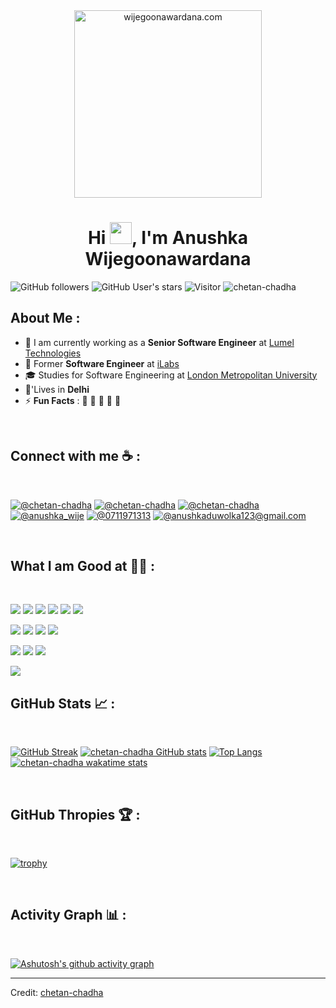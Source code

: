 <div align="center" width="50">
    <img alt="wijegoonawardana.com" src="./assets/oh hi there.png" width="300"/>
</div>
<h1 align="center">Hi <img src="https://media.giphy.com/media/hvRJCLFzcasrR4ia7z/giphy.gif" width="35">, I'm Anushka Wijegoonawardana</h1>

![GitHub followers](https://img.shields.io/github/followers/chetan-chadha?style=social) ![GitHub User's stars](https://img.shields.io/github/stars/chetan-chadha?style=social) ![Visitor](https://visitor-badge.laobi.icu/badge?page_id=chetan-chadha.repoName) <img src="https://komarev.com/ghpvc/?username=chetan-chadha" alt="chetan-chadha" />

## About Me :

- 🏢 I am currently working as a **Senior Software Engineer** at [Lumel Technologies](https://lumel.com/)
- 🏢 Former **Software Engineer** at [iLabs](https://www.ilabs.lk/)
- 🎓 Studies for Software Engineering at [London Metropolitan University](https://www.londonmet.ac.uk/)
- 🏡'Lives in **Delhi**
- ⚡ **Fun Facts** : 🍕 🏉 🏏 🎥 🚞

<br>

## Connect with me ☕ :

<br>

[![@chetan-chadha](https://img.icons8.com/fluency/48/000000/instagram-new.png "@chetan-chadha")](https://www.instagram.com/chetan-chadha/) [![@chetan-chadha](https://img.icons8.com/fluency/48/000000/facebook.png "@chetan-chadha")](https://www.facebook.com/chetan-chadha) [![@chetan-chadha](https://img.icons8.com/fluency/48/000000/linkedin.png "@chetan-chadha")](https://www.linkedin.com/in/chetan-chadha/) [![@anushka_wije](https://img.icons8.com/fluency/48/000000/twitter-squared.png "@anushka_wije")](https://twitter.com/anushka_wije) [![@0711971313](https://img.icons8.com/fluency/48/000000/phone-disconnected.png "@0711971313")](tel:0711971313) [![@anushkaduwolka123@gmail.com](https://img.icons8.com/fluency/48/000000/apple-mail.png "@anushkaduwolka123@gmail.com")](anushkaduwolka123@gmail.com)

<br>

## What I am Good at 🧑‍💻 :

<br>

<img src="https://img.icons8.com/color/48/000000/html-5--v1.png"/> <img src="https://img.icons8.com/color/48/000000/css3.png"/> <img src="https://img.icons8.com/color/48/000000/sass.png"/> <img src="https://img.icons8.com/color/48/000000/javascript--v1.png"/> <img src="https://img.icons8.com/office/48/000000/react.png"/> <img src="https://img.icons8.com/color/48/000000/nextjs.png"/>

<img src="https://img.icons8.com/color/48/000000/java-coffee-cup-logo--v1.png"/> <img src="https://img.icons8.com/officel/48/000000/php-logo.png"/> <img src="https://img.icons8.com/fluency/48/000000/laravel.png"/> <img src="https://img.icons8.com/fluency/48/000000/wordpress.png"/>

<img src="https://img.icons8.com/color/48/000000/mysql-logo.png"/> <img src="https://img.icons8.com/color/48/000000/mongodb.png"/> <img src="https://img.icons8.com/color/48/000000/firebase.png"/>

<img src="https://img.icons8.com/color/48/000000/npm.png"/>

<br>

## GitHub Stats 📈 :

<br>

[![GitHub Streak](https://github-readme-streak-stats.herokuapp.com?user=chetan-chadha&theme=algolia&date_format=M%20j%5B%2C%20Y%5D)](https://git.io/streak-stats) [![chetan-chadha GitHub stats](https://github-readme-stats.vercel.app/api?username=chetan-chadha&theme=algolia)](https://github.com/chetan-chadha/github-readme-stats) [![Top Langs](https://github-readme-stats.vercel.app/api/top-langs/?username=chetan-chadha&theme=algolia)](https://github.com/chetan-chadha/github-readme-stats) [![chetan-chadha wakatime stats](https://github-readme-stats.vercel.app/api/wakatime?username=WinterWolf97&theme=algolia)](https://github.com/WinterWolf97/github-readme-stats)

<br>

## GitHub Thropies 🏆 :

<br>

[![trophy](https://github-profile-trophy.vercel.app/?username=chetan-chadha)](https://github.com/chetan-chadha/github-profile-trophy)

<br>

## Activity Graph 📊 :

<br>

[![Ashutosh's github activity graph](https://activity-graph.herokuapp.com/graph?username=chetan-chadha&bg_color=000&color=fff&line=00E676&point=fff&hide_border=true)](https://github.com/ashutosh00710/github-readme-activity-graph)

---

Credit: [chetan-chadha](https://github.com/chetan-chadha)
